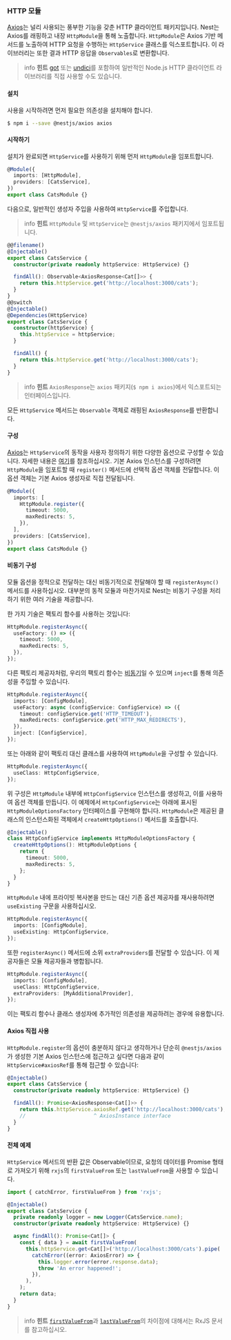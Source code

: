 ### HTTP 모듈

[Axios](https://github.com/axios/axios)는 널리 사용되는 풍부한 기능을 갖춘 HTTP 클라이언트 패키지입니다. Nest는 Axios를 래핑하고 내장 `HttpModule`을 통해 노출합니다. `HttpModule`은 Axios 기반 메서드를 노출하여 HTTP 요청을 수행하는 `HttpService` 클래스를 익스포트합니다. 이 라이브러리는 또한 결과 HTTP 응답을 `Observables`로 변환합니다.

> info **힌트** [got](https://github.com/sindresorhus/got) 또는 [undici](https://github.com/nodejs/undici)를 포함하여 일반적인 Node.js HTTP 클라이언트 라이브러리를 직접 사용할 수도 있습니다.

#### 설치

사용을 시작하려면 먼저 필요한 의존성을 설치해야 합니다.

```bash
$ npm i --save @nestjs/axios axios
```

#### 시작하기

설치가 완료되면 `HttpService`를 사용하기 위해 먼저 `HttpModule`을 임포트합니다.

```typescript
@Module({
  imports: [HttpModule],
  providers: [CatsService],
})
export class CatsModule {}
```

다음으로, 일반적인 생성자 주입을 사용하여 `HttpService`를 주입합니다.

> info **힌트** `HttpModule` 및 `HttpService`는 `@nestjs/axios` 패키지에서 임포트됩니다.

```typescript
@@filename()
@Injectable()
export class CatsService {
  constructor(private readonly httpService: HttpService) {}

  findAll(): Observable<AxiosResponse<Cat[]>> {
    return this.httpService.get('http://localhost:3000/cats');
  }
}
@@switch
@Injectable()
@Dependencies(HttpService)
export class CatsService {
  constructor(httpService) {
    this.httpService = httpService;
  }

  findAll() {
    return this.httpService.get('http://localhost:3000/cats');
  }
}
```

> info **힌트** `AxiosResponse`는 `axios` 패키지(`$ npm i axios`)에서 익스포트되는 인터페이스입니다.

모든 `HttpService` 메서드는 `Observable` 객체로 래핑된 `AxiosResponse`를 반환합니다.

#### 구성

[Axios](https://github.com/axios/axios)는 `HttpService`의 동작을 사용자 정의하기 위한 다양한 옵션으로 구성할 수 있습니다. 자세한 내용은 [여기](https://github.com/axios/axios#request-config)를 참조하십시오. 기본 Axios 인스턴스를 구성하려면 `HttpModule`을 임포트할 때 `register()` 메서드에 선택적 옵션 객체를 전달합니다. 이 옵션 객체는 기본 Axios 생성자로 직접 전달됩니다.

```typescript
@Module({
  imports: [
    HttpModule.register({
      timeout: 5000,
      maxRedirects: 5,
    }),
  ],
  providers: [CatsService],
})
export class CatsModule {}
```

#### 비동기 구성

모듈 옵션을 정적으로 전달하는 대신 비동기적으로 전달해야 할 때 `registerAsync()` 메서드를 사용하십시오. 대부분의 동적 모듈과 마찬가지로 Nest는 비동기 구성을 처리하기 위한 여러 기술을 제공합니다.

한 가지 기술은 팩토리 함수를 사용하는 것입니다:

```typescript
HttpModule.registerAsync({
  useFactory: () => ({
    timeout: 5000,
    maxRedirects: 5,
  }),
});
```

다른 팩토리 제공자처럼, 우리의 팩토리 함수는 [비동기](https://docs.nestjs.com/fundamentals/custom-providers#factory-providers-usefactory)일 수 있으며 `inject`를 통해 의존성을 주입할 수 있습니다.

```typescript
HttpModule.registerAsync({
  imports: [ConfigModule],
  useFactory: async (configService: ConfigService) => ({
    timeout: configService.get('HTTP_TIMEOUT'),
    maxRedirects: configService.get('HTTP_MAX_REDIRECTS'),
  }),
  inject: [ConfigService],
});
```

또는 아래와 같이 팩토리 대신 클래스를 사용하여 `HttpModule`을 구성할 수 있습니다.

```typescript
HttpModule.registerAsync({
  useClass: HttpConfigService,
});
```

위 구성은 `HttpModule` 내부에 `HttpConfigService` 인스턴스를 생성하고, 이를 사용하여 옵션 객체를 만듭니다. 이 예제에서 `HttpConfigService`는 아래에 표시된 `HttpModuleOptionsFactory` 인터페이스를 구현해야 합니다. `HttpModule`은 제공된 클래스의 인스턴스화된 객체에서 `createHttpOptions()` 메서드를 호출합니다.

```typescript
@Injectable()
class HttpConfigService implements HttpModuleOptionsFactory {
  createHttpOptions(): HttpModuleOptions {
    return {
      timeout: 5000,
      maxRedirects: 5,
    };
  }
}
```

`HttpModule` 내에 프라이빗 복사본을 만드는 대신 기존 옵션 제공자를 재사용하려면 `useExisting` 구문을 사용하십시오.

```typescript
HttpModule.registerAsync({
  imports: [ConfigModule],
  useExisting: HttpConfigService,
});
```

또한 `registerAsync()` 메서드에 소위 `extraProviders`를 전달할 수 있습니다. 이 제공자들은 모듈 제공자들과 병합됩니다.

```typescript
HttpModule.registerAsync({
  imports: [ConfigModule],
  useClass: HttpConfigService,
  extraProviders: [MyAdditionalProvider],
});
```

이는 팩토리 함수나 클래스 생성자에 추가적인 의존성을 제공하려는 경우에 유용합니다.

#### Axios 직접 사용

`HttpModule.register`의 옵션이 충분하지 않다고 생각하거나 단순히 `@nestjs/axios`가 생성한 기본 Axios 인스턴스에 접근하고 싶다면 다음과 같이 `HttpService#axiosRef`를 통해 접근할 수 있습니다:

```typescript
@Injectable()
export class CatsService {
  constructor(private readonly httpService: HttpService) {}

  findAll(): Promise<AxiosResponse<Cat[]>> {
    return this.httpService.axiosRef.get('http://localhost:3000/cats');
    //                      ^ AxiosInstance interface
  }
}
```

#### 전체 예제

`HttpService` 메서드의 반환 값은 Observable이므로, 요청의 데이터를 Promise 형태로 가져오기 위해 `rxjs`의 `firstValueFrom` 또는 `lastValueFrom`을 사용할 수 있습니다.

```typescript
import { catchError, firstValueFrom } from 'rxjs';

@Injectable()
export class CatsService {
  private readonly logger = new Logger(CatsService.name);
  constructor(private readonly httpService: HttpService) {}

  async findAll(): Promise<Cat[]> {
    const { data } = await firstValueFrom(
      this.httpService.get<Cat[]>('http://localhost:3000/cats').pipe(
        catchError((error: AxiosError) => {
          this.logger.error(error.response.data);
          throw 'An error happened!';
        }),
      ),
    );
    return data;
  }
}
```

> info **힌트** [`firstValueFrom`](https://rxjs.dev/api/index/function/firstValueFrom)과 [`lastValueFrom`](https://rxjs.dev/api/index/function/lastValueFrom)의 차이점에 대해서는 RxJS 문서를 참고하십시오.